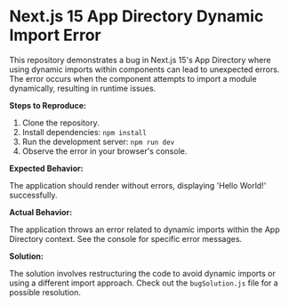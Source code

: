 # Next.js 15 App Directory Dynamic Import Error

This repository demonstrates a bug in Next.js 15's App Directory where using dynamic imports within components can lead to unexpected errors.  The error occurs when the component attempts to import a module dynamically, resulting in runtime issues.

**Steps to Reproduce:**

1. Clone the repository.
2. Install dependencies: `npm install`
3. Run the development server: `npm run dev`
4. Observe the error in your browser's console.

**Expected Behavior:**

The application should render without errors, displaying 'Hello World!' successfully.

**Actual Behavior:**

The application throws an error related to dynamic imports within the App Directory context.  See the console for specific error messages.

**Solution:**

The solution involves restructuring the code to avoid dynamic imports or using a different import approach.  Check out the `bugSolution.js` file for a possible resolution.